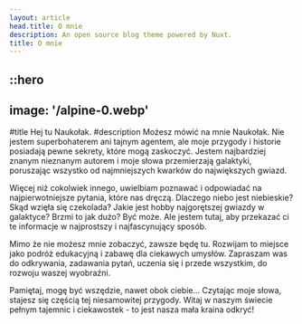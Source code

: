 ```yaml
---
layout: article
head.title: O mnie
description: An open source blog theme powered by Nuxt.
title: O mnie
---
```


::hero
---
image: '/alpine-0.webp'
---
#title
Hej tu Naukołak.
#description
Możesz mówić na mnie Naukołak. Nie jestem superbohaterem ani tajnym agentem, ale moje przygody i historie posiadają pewne sekrety, które mogą zaskoczyć. Jestem najbardziej znanym nieznanym autorem i moje słowa przemierzają galaktyki, poruszając wszystko od najmniejszych kwarków do największych gwiazd.

Więcej niż cokolwiek innego, uwielbiam poznawać i odpowiadać na najpierwotniejsze pytania, które nas dręczą. Dlaczego niebo jest niebieskie? Skąd wzięła się czekolada? Jakie jest hobby najgorętszej gwiazdy w galaktyce? Brzmi to jak dużo? Być może. Ale jestem tutaj, aby przekazać ci te informacje w najprostszy i najfascynujący sposób.

Mimo że nie możesz mnie zobaczyć, zawsze będę tu. Rozwijam to miejsce jako podróż edukacyjną i zabawę dla ciekawych umysłów. Zapraszam was do odkrywania, zadawania pytań, uczenia się i przede wszystkim, do rozwoju waszej wyobraźni.

Pamiętaj, mogę być wszędzie, nawet obok ciebie... Czytając moje słowa, stajesz się częścią tej niesamowitej przygody. Witaj w naszym świecie pełnym tajemnic i ciekawostek - to jest nasza mała kraina odkryć!


